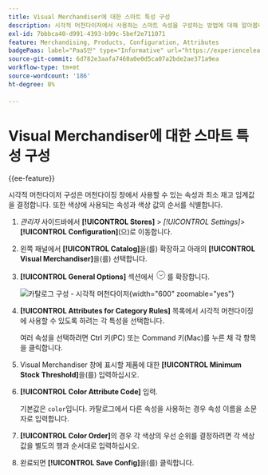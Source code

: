 ```yaml
---
title: Visual Merchandiser에 대한 스마트 특성 구성
description: 시각적 머천다이저에서 사용하는 스마트 속성을 구성하는 방법에 대해 알아봅니다.
exl-id: 7bbbca40-d991-4393-b99c-5bef2e711071
feature: Merchandising, Products, Configuration, Attributes
badgePaas: label="PaaS만" type="Informative" url="https://experienceleague.adobe.com/ko/docs/commerce/user-guides/product-solutions" tooltip="Adobe Commerce 온 클라우드 프로젝트(Adobe 관리 PaaS 인프라) 및 온프레미스 프로젝트에만 적용됩니다."
source-git-commit: 6d782e3aafa7460a0e0d5ca07a2bde2ae371a9ea
workflow-type: tm+mt
source-wordcount: '186'
ht-degree: 0%

---
```


# Visual Merchandiser에 대한 스마트 특성 구성

{{ee-feature}}

시각적 머천다이저 구성은 머천다이징 창에서 사용할 수 있는 속성과 최소 재고 임계값을 결정합니다. 또한 색상에 사용되는 속성과 색상 값의 순서를 식별합니다.

1. _관리자_ 사이드바에서 **[!UICONTROL Stores]** > _[!UICONTROL Settings]_>**[!UICONTROL Configuration]**(으)로 이동합니다.

1. 왼쪽 패널에서 **[!UICONTROL Catalog]**&#x200B;을(를) 확장하고 아래의 **[!UICONTROL Visual Merchandiser]**&#x200B;을(를) 선택합니다.

1. **[!UICONTROL General Options]** 섹션에서 ![확장 선택기](../assets/icon-display-expand.png)를 확장합니다.

   ![카탈로그 구성 - 시각적 머천다이저](../configuration-reference/catalog/assets/catalog-visual-merchandiser-general-options.png){width="600" zoomable="yes"}

1. **[!UICONTROL Attributes for Category Rules]** 목록에서 시각적 머천다이징에 사용할 수 있도록 하려는 각 특성을 선택합니다.

   여러 속성을 선택하려면 Ctrl 키(PC) 또는 Command 키(Mac)를 누른 채 각 항목을 클릭합니다.

1. Visual Merchandiser 창에 표시할 제품에 대한 **[!UICONTROL Minimum Stock Threshold]**&#x200B;을(를) 입력하십시오.

1. **[!UICONTROL Color Attribute Code]** 입력.

   기본값은 `color`입니다. 카탈로그에서 다른 속성을 사용하는 경우 속성 이름을 소문자로 입력합니다.

1. **[!UICONTROL Color Order]**&#x200B;의 경우 각 색상의 우선 순위를 결정하려면 각 색상 값을 별도의 행과 순서대로 입력하십시오.

1. 완료되면 **[!UICONTROL Save Config]**&#x200B;을(를) 클릭합니다.
